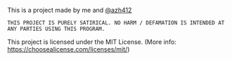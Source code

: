 This is a project made by me and [@azh412](https://github.com/azh412)

`THIS PROJECT IS PURELY SATIRICAL. NO HARM / DEFAMATION IS INTENDED AT ANY PARTIES USING THIS PROGRAM.`

This project is licensed under the MIT License.
(More info: https://choosealicense.com/licenses/mit/)
